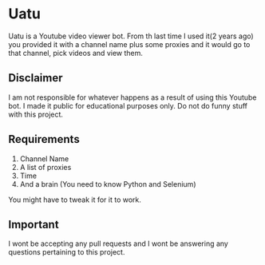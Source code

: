 # Uatu
Uatu is a Youtube video viewer bot. From th last time I used it(2 years ago) you provided it with a channel name plus some proxies and it would go to that
channel, pick videos and view them.

## Disclaimer
I am not responsible for whatever happens as a result of using this Youtube bot. I made it public for educational purposes only. Do not do funny stuff with this project.

## Requirements
1. Channel Name
2. A list of proxies
3. Time
4. And a brain (You need to know Python and Selenium)

You might have to tweak it for it to work.

## Important
I wont be accepting any pull requests and I wont be answering any questions pertaining to this project.
